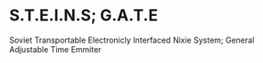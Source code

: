 # S.T.E.I.N.S; G.A.T.E
Soviet Transportable Electronicly Interfaced Nixie System; General Adjustable Time Emmiter
